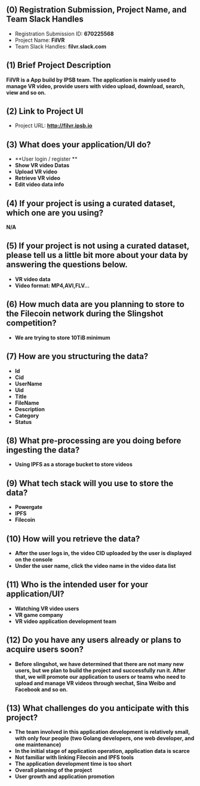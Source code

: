 ## (0) Registration Submission, Project Name, and Team Slack Handles
* Registration Submission ID: **670225568**
* Project Name: **FilVR**
* Team Slack Handles: **filvr.slack.com**


## (1) Brief Project Description 
**FilVR is a App build by IPSB team. The application is mainly used to manage VR video, provide users with video upload, download, search, view and so on.**


## (2) Link to Project UI 
* Project URL: **http://filvr.ipsb.io**


## (3) What does your application/UI do? 
* **User login / register **
* **Show VR video Datas**
* **Upload VR video**
* **Retrieve VR video**
* **Edit video data info**


## (4) If your project is using a curated dataset, which one are you using?
**N/A**


## (5) If your project is not using a curated dataset, please tell us a little bit more about your data by answering the questions below.
- **VR video data**
- **Video format: MP4,AVI,FLV...**

## (6) How much data are you planning to store to the Filecoin network during the Slingshot competition?
* **We are trying to store 10TiB minimum**


## (7) How are you structuring the data?
* **Id**
* **Cid**
* **UserName**
* **Uid**
* **Title**
* **FileName**
* **Description**
* **Category**
* **Status**


## (8) What pre-processing are you doing before ingesting the data?
* **Using IPFS as a storage bucket to store videos**


## (9) What tech stack will you use to store the data?
* **Powergate**
* **IPFS**
* **Filecoin**


## (10) How will you retrieve the data?
- **After the user logs in, the video CID uploaded by the user is displayed on the console**
- **Under the user name, click the video name in the video data list**


## (11) Who is the intended user for your application/UI?
- **Watching VR video users**
- **VR game company**
- **VR video application development team**


## (12) Do you have any users already or plans to acquire users soon?
* **Before slingshot, we have determined that there are not many new users, but we plan to build the project and successfully run it. After that, we will promote our application to users or teams who need to upload and manage VR videos through wechat, Sina Weibo and Facebook and so on.**



## (13) What challenges do you anticipate with this project?

- **The team involved in this application development is relatively small, with only four people (two Golang developers, one web developer, and one maintenance)**
- **In the initial stage of application operation, application data is scarce**
- **Not familiar with linking Filecoin and IPFS tools**
- **The application development time is too short**
- **Overall planning of the project**
- **User growth and application promotion**